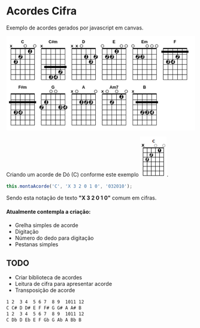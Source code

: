 # Acordes Cifra

Exemplo de acordes gerados por javascript em canvas.

![Exemplo de acordes gerados](captura1.png)

Criando um acorde de Dó (C) conforme este exemplo ![exemplo c](exemplo-c.png).

```javascript
this.montaAcorde('C', 'X 3 2 0 1 0', '032010');
```

Sendo esta notação de texto **"X 3 2 0 1 0"** comum em cifras.

#### Atualmente contempla a criação:

* Grelha simples de acorde
* Digitação
* Número do dedo para digitação
* Pestanas simples

## TODO

* Criar biblioteca de acordes
* Leitura de cifra para apresentar acorde
* Transposição de acorde
```
1 2  3 4  5 6 7  8 9  1011 12
C C# D D# E F F# G G# A A# B
1 2  3 4  5 6 7  8 9  1011 12
C Db D Eb E F Gb G Ab A Bb B
```